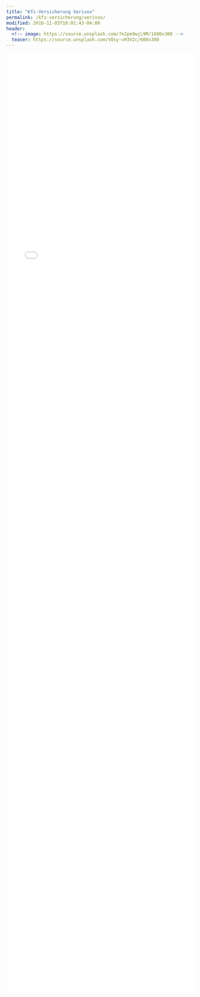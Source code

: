 ```yaml
---
title: "Kfz-Versicherung Verivox"
permalink: /kfz-versicherung/verivox/
modified: 2016-11-03T10:01:43-04:00
header:
  <!-- image: https://source.unsplash.com/7e2pe9wjL9M/1600x300 -->
  teaser: https://source.unsplash.com/VOsy-vH3V2c/600x300
---
```


<iframe src="//partners.webmasterplan.com/click.asp?ref=421183&site=3790&type=text&tnb=37" width="100%" height="2500" name="KFZ" marginwidth="0" marginheight="0" border="0" frameborder="0" scrolling="auto"></iframe>
